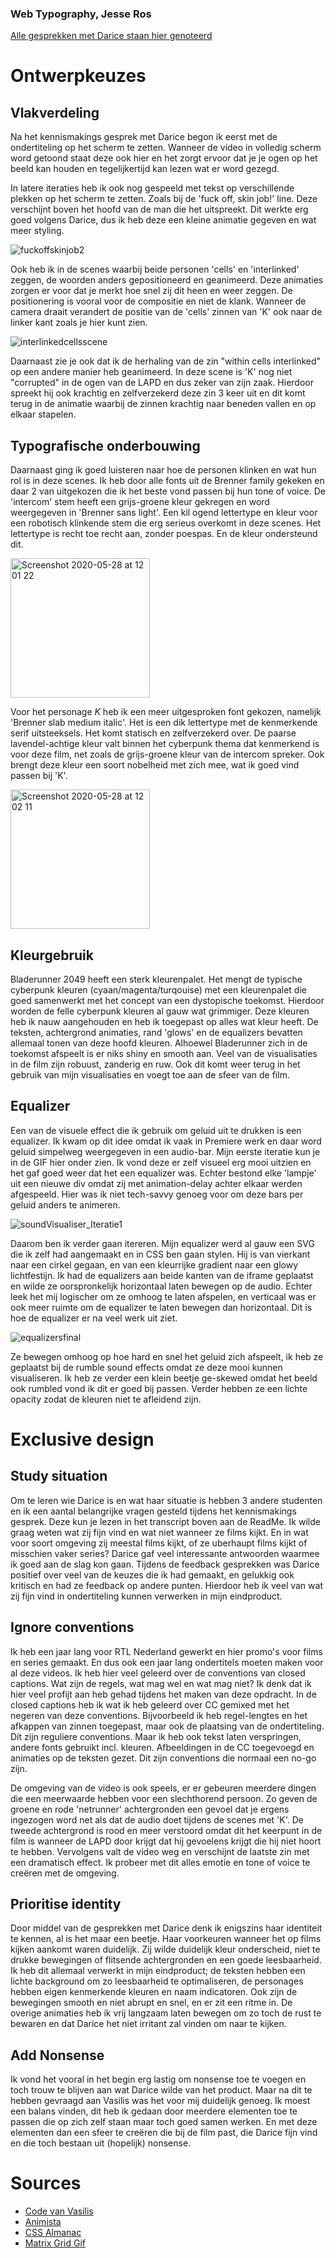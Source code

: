 ### Web Typography, Jesse Ros
[Alle gesprekken met Darice staan hier genoteerd](https://docs.google.com/document/d/1-F7joxiKgjRJFMIHJM7xXkuiHlDqgFeEEK6WWKMJgpA/edit?usp=sharing)

# Ontwerpkeuzes
## Vlakverdeling

Na het kennismakings gesprek met Darice begon ik eerst met de ondertiteling op het scherm te zetten. Wanneer de video in volledig scherm word getoond staat deze ook hier en het zorgt ervoor dat je je ogen op het beeld kan houden en tegelijkertijd kan lezen wat er word gezegd. 

In latere iteraties heb ik ook nog gespeeld met tekst op verschillende plekken op het scherm te zetten. Zoals bij de 'fuck off, skin job!' line. Deze verschijnt boven het hoofd van de man die het uitspreekt. Dit werkte erg goed volgens Darice, dus ik heb deze een kleine animatie gegeven en wat meer styling.  

![fuckoffskinjob2](https://user-images.githubusercontent.com/37974966/83144973-5d89d580-a0f4-11ea-8128-2c3a41a6aeeb.gif)

Ook heb ik in de scenes waarbij beide personen 'cells' en 'interlinked' zeggen, de woorden anders gepositioneerd en geanimeerd. Deze animaties zorgen er voor dat je merkt hoe snel zij dit heen en weer zeggen. De positionering is vooral voor de compositie en niet de klank. Wanneer de camera draait verandert de positie van de 'cells' zinnen van 'K' ook naar de linker kant zoals je hier kunt zien.

![interlinkedcellsscene](https://user-images.githubusercontent.com/37974966/83144494-b4db7600-a0f3-11ea-909c-098a0ee7ad29.gif)

Daarnaast zie je ook dat ik de herhaling van de zin "within cells interlinked" op een andere manier heb geanimeerd. In deze scene is 'K' nog niet "corrupted" in de ogen van de LAPD en dus zeker van zijn zaak. Hierdoor spreekt hij ook krachtig en zelfverzekerd deze zin 3 keer uit en dit komt terug in de animatie waarbij de zinnen krachtig naar beneden vallen en op elkaar stapelen.

## Typografische onderbouwing
Daarnaast ging ik goed luisteren naar hoe de personen klinken en wat hun rol is in deze scenes. Ik heb door alle fonts uit de Brenner family gekeken en daar 2 van uitgekozen die ik het beste vond passen bij hun tone of voice. De 'intercom' stem heeft een grijs-groene kleur gekregen en word weergegeven in 'Brenner sans light'. Een kil ogend lettertype en kleur voor een robotisch klinkende stem die erg serieus overkomt in deze scenes. Het lettertype is recht toe recht aan, zonder poespas. En de kleur ondersteund dit.

<img width="223" alt="Screenshot 2020-05-28 at 12 01 22" src="https://user-images.githubusercontent.com/37974966/83128420-b1d48b80-a0db-11ea-909b-d170e22fb676.png">

Voor het personage *K* heb ik een meer uitgesproken font gekozen, namelijk 'Brenner slab medium italic'. Het is een dik lettertype met de kenmerkende serif uitsteeksels. Het komt statisch en zelfverzekerd over. De paarse lavendel-achtige kleur valt binnen het cyberpunk thema dat kenmerkend is voor deze film, net zoals de grijs-groene kleur van de intercom spreker. Ook brengt deze kleur een soort nobelheid met zich mee, wat ik goed vind passen bij 'K'. 

<img width="223" alt="Screenshot 2020-05-28 at 12 02 11" src="https://user-images.githubusercontent.com/37974966/83128036-2824be00-a0db-11ea-9d4d-fe340bfda5a6.png">

## Kleurgebruik
Bladerunner 2049 heeft een sterk kleurenpalet. Het mengt de typische cyberpunk kleuren (cyaan/magenta/turqouise) met een kleurenpalet die goed samenwerkt met het concept van een dystopische toekomst. Hierdoor worden de felle cyberpunk kleuren al gauw wat grimmiger. Deze kleuren heb ik nauw aangehouden en heb ik toegepast op alles wat kleur heeft. De teksten, achtergrond animaties, rand 'glows' en de equalizers bevatten allemaal tonen van deze hoofd kleuren. Alhoewel Bladerunner zich in de toekomst afspeelt is er niks shiny en smooth aan. Veel van de visualisaties in de film zijn robuust, zanderig en ruw. Ook dit komt weer terug in het gebruik van mijn visualisaties en voegt toe aan de sfeer van de film.

## Equalizer
Een van de visuele effect die ik gebruik om geluid uit te drukken is een equalizer. Ik kwam op dit idee omdat ik vaak in Premiere werk en daar word geluid simpelweg weergegeven in een audio-bar. Mijn eerste iteratie kun je in de GIF hier onder zien. Ik vond deze er zelf visueel erg mooi uitzien en het gaf goed weer dat het een equalizer was. Echter bestond elke 'lampje' uit een nieuwe div omdat zij met animation-delay achter elkaar werden afgespeeld. Hier was ik niet tech-savvy genoeg voor om deze bars per geluid anders te animeren.

![soundVisualiser_Iteratie1](https://user-images.githubusercontent.com/37974966/83161001-29b8ab00-a108-11ea-8a59-5845c36bb126.gif)

Daarom ben ik verder gaan itereren. Mijn equalizer werd al gauw een SVG die ik zelf had aangemaakt en in CSS ben gaan stylen. Hij is van vierkant naar een cirkel gegaan, en van een kleurrijke gradient naar een glowy lichtfestijn. Ik had de equalizers aan beide kanten van de iframe geplaatst en wilde ze oorspronkelijk horizontaal laten bewegen op de audio. Echter leek het mij logischer om ze omhoog te laten afspelen, en verticaal was er ook meer ruimte om de equalizer te laten bewegen dan horizontaal. Dit is hoe de equalizer er na veel werk uit ziet.

![equalizersfinal](https://user-images.githubusercontent.com/37974966/83161825-38539200-a109-11ea-8d64-8f7732093f4a.gif)

Ze bewegen omhoog op hoe hard en snel het geluid zich afspeelt, ik heb ze geplaatst bij de rumble sound effects omdat ze deze mooi kunnen visualiseren. Ik heb ze verder een klein beetje ge-skewed omdat het beeld ook rumbled vond ik dit er goed bij passen. Verder hebben ze een lichte opacity zodat de kleuren niet te afleidend zijn.

# Exclusive design
## Study situation
Om te leren wie Darice is en wat haar situatie is hebben 3 andere studenten en ik een aantal belangrijke vragen gesteld tijdens het kennismakings gesprek. Deze kun je lezen in het transcript boven aan de ReadMe. Ik wilde graag weten wat zij fijn vind en wat niet wanneer ze films kijkt. En in wat voor soort omgeving zij meestal films kijkt, of ze uberhaupt films kijkt of misschien vaker series? Darice gaf veel interessante antwoorden waarmee ik goed aan de slag kon gaan. Tijdens de feedback gesprekken was Darice positief over veel van de keuzes die ik had gemaakt, en gelukkig ook kritisch en had ze feedback op andere punten. Hierdoor heb ik veel van wat zij fijn vind in ondertiteling kunnen verwerken in mijn eindproduct.

## Ignore conventions
Ik heb een jaar lang voor RTL Nederland gewerkt en hier promo's voor films en series gemaakt. En dus ook een jaar lang ondertitels moeten maken voor al deze videos. Ik heb hier veel geleerd over de conventions van closed captions. Wat zijn de regels, wat mag wel en wat mag niet? Ik denk dat ik hier veel profijt aan heb gehad tijdens het maken van deze opdracht. In de closed captions heb ik wat ik heb geleerd over CC gemixed met het negeren van deze conventions. Bijvoorbeeld ik heb regel-lengtes en het afkappen van zinnen toegepast, maar ook de plaatsing van de ondertiteling. Dit zijn reguliere conventions. Maar ik heb ook tekst laten verspringen, andere fonts gebruikt incl. kleuren. Afbeeldingen in de CC toegevoegd en animaties op de teksten gezet. Dit zijn conventions die normaal een no-go zijn.

De omgeving van de video is ook speels, er er gebeuren meerdere dingen die een meerwaarde hebben voor een slechthorend persoon. Zo geven de groene en rode 'netrunner' achtergronden een gevoel dat je ergens ingezogen word net als dat de audio doet tijdens de scenes met 'K'. De tweede achtergrond is rood en meer verstoord omdat dit het keerpunt in de film is wanneer de LAPD door krijgt dat hij gevoelens krijgt die hij niet hoort te hebben. Vervolgens valt de video weg en verschijnt de laatste zin met een dramatisch effect. Ik probeer met dit alles emotie en tone of voice te creëren met de omgeving.

## Prioritise identity
Door middel van de gesprekken met Darice denk ik enigszins haar identiteit te kennen, al is het maar een beetje. Haar voorkeuren wanneer het op films kijken aankomt waren duidelijk. Zij wilde duidelijk kleur onderscheid, niet te drukke bewegingen of flitsende achtergronden en een goede leesbaarheid. Ik heb dit allemaal verwerkt in mijn eindproduct; de teksten hebben een lichte background om zo leesbaarheid te optimaliseren, de personages hebben eigen kenmerkende kleuren en naam indicatoren. Ook zijn de bewegingen smooth en niet abrupt en snel, en er zit een ritme in. De overige animaties heb ik vrij langzaam laten bewegen om zo toch de rust te bewaren en dat Darice het niet irritant zal vinden om naar te kijken.

## Add Nonsense
Ik vond het vooral in het begin erg lastig om nonsense toe te voegen en toch trouw te blijven aan wat Darice wilde van het product. Maar na dit te hebben gevraagd aan Vasilis was het voor mij duidelijk genoeg. Ik moest een balans vinden, dit heb ik gedaan door meerdere elementen toe te passen die op zich zelf staan maar toch goed samen werken. En met deze elementen dan een sfeer te creëren die bij de film past, die Darice fijn vind en die toch bestaan uit (hopelijk) nonsense.


# Sources
* [Code van Vasilis](https://github.com/cmda-minor-vid/web-typography-19-20)
* [Animista](https://animista.net)
* [CSS Almanac](https://css-tricks.com/almanac/)
* [Matrix Grid Gif](https://66.media.tumblr.com/660e1bf2356436a781610bbda1a069bf/tumblr_of4a0oMfkv1vfoqtxo1_1280.gifv)
